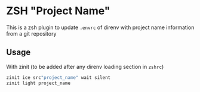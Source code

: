 # ZSH "Project Name"
This is a zsh plugin to update `.envrc` of direnv with project name information from a git repository
## Usage
With zinit (to be added after any direnv loading section in `zshrc`)
```zsh
zinit ice src"project_name" wait silent
zinit light project_name
```
